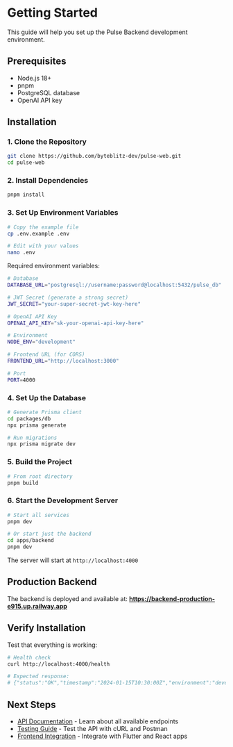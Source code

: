 # Getting Started

This guide will help you set up the Pulse Backend development environment.

## Prerequisites

- Node.js 18+
- pnpm
- PostgreSQL database
- OpenAI API key

## Installation

### 1. Clone the Repository

```bash
git clone https://github.com/byteblitz-dev/pulse-web.git
cd pulse-web
```

### 2. Install Dependencies

```bash
pnpm install
```

### 3. Set Up Environment Variables

```bash
# Copy the example file
cp .env.example .env

# Edit with your values
nano .env
```

Required environment variables:
```bash
# Database
DATABASE_URL="postgresql://username:password@localhost:5432/pulse_db"

# JWT Secret (generate a strong secret)
JWT_SECRET="your-super-secret-jwt-key-here"

# OpenAI API Key
OPENAI_API_KEY="sk-your-openai-api-key-here"

# Environment
NODE_ENV="development"

# Frontend URL (for CORS)
FRONTEND_URL="http://localhost:3000"

# Port
PORT=4000
```

### 4. Set Up the Database

```bash
# Generate Prisma client
cd packages/db
npx prisma generate

# Run migrations
npx prisma migrate dev
```

### 5. Build the Project

```bash
# From root directory
pnpm build
```

### 6. Start the Development Server

```bash
# Start all services
pnpm dev

# Or start just the backend
cd apps/backend
pnpm dev
```

The server will start at `http://localhost:4000`

## Production Backend

The backend is deployed and available at: **https://backend-production-e915.up.railway.app**

## Verify Installation

Test that everything is working:

```bash
# Health check
curl http://localhost:4000/health

# Expected response:
# {"status":"OK","timestamp":"2024-01-15T10:30:00Z","environment":"development"}
```

## Next Steps

- [API Documentation](api-documentation.md) - Learn about all available endpoints
- [Testing Guide](testing-guide.md) - Test the API with cURL and Postman
- [Frontend Integration](frontend-integration.md) - Integrate with Flutter and React apps